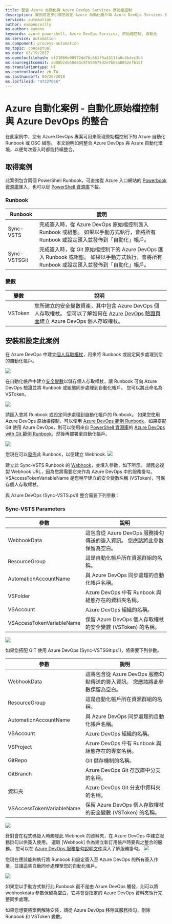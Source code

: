 ```yaml
---
title: 整合 Azure 自動化與 Azure DevOps Services 原始檔控制
description: 案例將逐步引導您設定 Azure 自動化帳戶與 Azure DevOps Services 原始檔控制的整合。
services: automation
author: eamonoreilly
ms.author: eamono
keywords: azure powershell, Azure DevOps Services, 原始檔控制, 自動化
ms.service: automation
ms.component: process-automation
ms.topic: conceptual
ms.date: 03/19/2017
ms.openlocfilehash: ef21060e98972dd7bc561f9a4311fa0c4bdec3b4
ms.sourcegitcommit: ad08b2db50d63c8f550575d2e7bb9a0852efb12f
ms.translationtype: HT
ms.contentlocale: zh-TW
ms.lasthandoff: 09/26/2018
ms.locfileid: "47227056"
---
```

# <a name="azure-automation-scenario---automation-source-control-integration-with-azure-devops"></a>Azure 自動化案例 - 自動化原始檔控制與 Azure DevOps 的整合

在此案例中，您有 Azure DevOps 專案可用來管理原始檔控制下的 Azure 自動化 Runbook 或 DSC 組態。
本文說明如何整合 Azure DevOps 與 Azure 自動化環境，以便每次簽入時都能持續整合。

## <a name="getting-the-scenario"></a>取得案例

此案例包含兩個 PowerShell Runbook，可直接從 Azure 入口網站的 [Powerbook 資源庫](automation-runbook-gallery.md)匯入，也可以從 [PowerShell 資源庫](https://www.powershellgallery.com)下載。

### <a name="runbooks"></a>Runbook

Runbook | 說明| 
--------|------------|
Sync-VSTS | 完成簽入時，從 Azure DevOps 原始檔控制匯入 Runbook 或組態。 如果以手動方式執行，會將所有 Runbook 或設定匯入並發佈到「自動化」帳戶。| 
Sync-VSTSGit | 完成簽入時，從 Git 原始檔控制下的 Azure DevOps 匯入 Runbook 或組態。 如果以手動方式執行，會將所有 Runbook 或設定匯入並發佈到「自動化」帳戶。|

### <a name="variables"></a>變數

變數 | 說明|
-----------|------------|
VSToken | 您所建立的安全變數資產，其中包含 Azure DevOps 個人存取權杖。 您可以了解如何在 [Azure DevOps 驗證頁面](/azure/devops/organizations/accounts/use-personal-access-tokens-to-authenticate)建立 Azure DevOps 個人存取權杖。
## <a name="installing-and-configuring-this-scenario"></a>安裝和設定此案例

在 Azure DevOps 中建立[個人存取權杖](/azure/devops/organizations/accounts/use-personal-access-tokens-to-authenticate)，用來將 Runbook 或設定同步處理到您的自動化帳戶。

![](media/automation-scenario-source-control-integration-with-VSTS/VSTSPersonalToken.png) 

在自動化帳戶中建立[安全變數](automation-variables.md)以儲存個人存取權杖，讓 Runbook 可向 Azure DevOps 驗證並將 Runbook 或組態同步處理到自動化帳戶。 您可以將此命名為 VSToken。

![](media/automation-scenario-source-control-integration-with-VSTS/VSTSTokenVariable.png)

請匯入會將 Runbook 或設定同步處理到自動化帳戶的 Runbook。 如果您使用 Azure DevOps 原始檔控制，可以使用 [Azure DevOps 範例 Runbook](https://www.powershellgallery.com/packages/Sync-VSTS)，如果搭配 Git 使用 Azure DevOps，則可以使用來自 [PowerShell 資源庫](https://www.powershellgallery.com)的 [Azure DevOps with Git 範例 Runbook](https://www.powershellgallery.com/packages/Sync-VSTSGit)，然後再部署至自動化帳戶。

![](media/automation-scenario-source-control-integration-with-VSTS/VSTSPowerShellGallery.png)

您現在可以[發佈](automation-creating-importing-runbook.md#publishing-a-runbook)此 Runbook，以便建立 Webhook. 
![](media/automation-scenario-source-control-integration-with-VSTS/VSTSPublishRunbook.png)

建立此 Sync-VSTS Runbook 的 [Webhook](automation-webhooks.md)，並填入參數，如下所示。 請務必複製 Webhook URL，因為您將需要它來作為 Azure DevOps 中的服務掛勾。 VSAccessTokenVariableName 是您稍早建立的安全變數名稱 (VSToken)，可保存個人存取權杖。 

與 Azure DevOps (Sync-VSTS.ps1) 整合需要下列參數：
### <a name="sync-vsts-parameters"></a>Sync-VSTS Parameters

參數 | 說明| 
--------|------------|
WebhookData | 這包含從 Azure DevOps 服務掛勾傳送的簽入資訊。 您應該將此參數保留為空白。| 
ResourceGroup | 這是自動化帳戶所在資源群組的名稱。|
AutomationAccountName | 與 Azure DevOps 同步處理的自動化帳戶名稱。|
VSFolder | Azure DevOps 中有 Runbook 與組態存在的資料夾名稱。|
VSAccount | Azure DevOps 組織的名稱。| 
VSAccessTokenVariableName | 保留 Azure DevOps 個人存取權杖的安全變數 (VSToken) 的名稱。| 


![](media/automation-scenario-source-control-integration-with-VSTS/VSTSWebhook.png)

如果您搭配 GIT 使用 Azure DevOps (Sync-VSTSGit.ps1)，將需要下列參數。

參數 | 說明|
--------|------------|
WebhookData | 這將包含從 Azure DevOps 服務勾點傳送的簽入資訊。 您應該將此參數保留為空白。| 
ResourceGroup | 這是自動化帳戶所在資源群組的名稱。|
AutomationAccountName | 與 Azure DevOps 同步處理的自動化帳戶名稱。|
VSAccount | Azure DevOps 組織的名稱。|
VSProject | Azure DevOps 中有 Runbook 與組態存在的專案名稱。|
GitRepo | Git 儲存機制的名稱。|
GitBranch | Azure DevOps Git 存放庫中分支的名稱。|
資料夾 | Azure DevOps Git 分支中資料夾的名稱。|
VSAccessTokenVariableName | 保留 Azure DevOps 個人存取權杖的安全變數 (VSToken) 的名稱。|

![](media/automation-scenario-source-control-integration-with-VSTS/VSTSGitWebhook.png)

針對會在程式碼簽入時觸發此 Webhook 的資料夾，在 Azure DevOps 中建立服務掛勾以供簽入使用。 選取 [Webhook] 作為建立新訂用帳戶時要與之整合的服務。 您可以在 [Azure DevOps 服務掛勾說明文件](https://www.visualstudio.com/en-us/docs/marketplace/integrate/service-hooks/get-started)深入了解服務掛勾。
![](media/automation-scenario-source-control-integration-with-VSTS/VSTSServiceHook.png)

您現在應該能夠執行將 Runbook 和設定簽入至 Azure DevOps 的所有簽入作業，並讓這些自動同步處理至您的自動化帳戶。

![](media/automation-scenario-source-control-integration-with-VSTS/VSTSSyncRunbookOutput.png)

如果您以手動方式執行此 Runbook 而不是由 Azure DevOps 觸發，則可以將 webhookdata 參數保留為空白，它將會從指定的 Azure DevOps 資料夾執行完整同步處理。

如果您想要將案例解除安裝，請從 Azure DevOps 移除其服務掛勾，刪除 Runbook 和 VSToken 變數。
